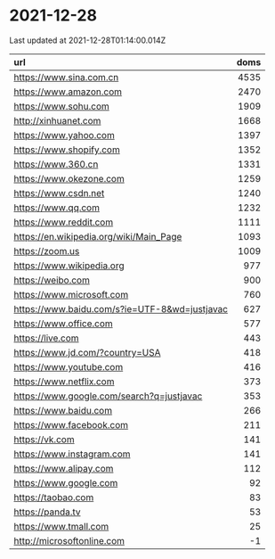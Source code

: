 # 2021-12-28

<!-- BEGIN -->
Last updated at 2021-12-28T01:14:00.014Z

url | doms
:- | -:
https://www.sina.com.cn | 4535
https://www.amazon.com | 2470
https://www.sohu.com | 1909
http://xinhuanet.com | 1668
https://www.yahoo.com | 1397
https://www.shopify.com | 1352
https://www.360.cn | 1331
https://www.okezone.com | 1259
https://www.csdn.net | 1240
https://www.qq.com | 1232
https://www.reddit.com | 1111
https://en.wikipedia.org/wiki/Main_Page | 1093
https://zoom.us | 1009
https://www.wikipedia.org | 977
https://weibo.com | 900
https://www.microsoft.com | 760
https://www.baidu.com/s?ie=UTF-8&wd=justjavac | 627
https://www.office.com | 577
https://live.com | 443
https://www.jd.com/?country=USA | 418
https://www.youtube.com | 416
https://www.netflix.com | 373
https://www.google.com/search?q=justjavac | 353
https://www.baidu.com | 266
https://www.facebook.com | 211
https://vk.com | 141
https://www.instagram.com | 141
https://www.alipay.com | 112
https://www.google.com | 92
https://taobao.com | 83
https://panda.tv | 53
https://www.tmall.com | 25
http://microsoftonline.com | -1
<!-- END -->
